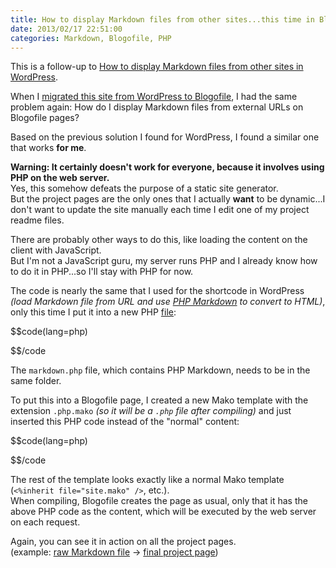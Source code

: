 ```yaml
---
title: How to display Markdown files from other sites...this time in Blogofile
date: 2013/02/17 22:51:00
categories: Markdown, Blogofile, PHP
---
```


This is a follow-up to [How to display Markdown files from other sites in WordPress](http://christianspecht.de/2012/03/09/how-to-display-markdown-files-from-other-sites-in-wordpress).

When I [migrated this site from WordPress to Blogofile](http://christianspecht.de/2013/01/29/switched-from-wordpress-to-blogofile), I had the same problem again: How do I display Markdown files from external URLs on Blogofile pages?

Based on the previous solution I found for WordPress, I found a similar one that works **for me**.

**Warning: It certainly doesn't work for everyone, because it involves using PHP on the web server.**  
Yes, this somehow defeats the purpose of a static site generator.  
But the project pages are the only ones that I actually **want** to be dynamic...I don't want to update the site manually each time I edit one of my project readme files.

There are probably other ways to do this, like loading the content on the client with JavaScript.  
But I'm not a JavaScript guru, my server runs PHP and I already know how to do it in PHP...so I'll stay with PHP for now.

The code is nearly the same that I used for the shortcode in WordPress *(load Markdown file from URL and use [PHP Markdown](http://michelf.ca/projects/php-markdown/) to convert to HTML)*, only this time I put it into a new PHP [file](https://bitbucket.org/christianspecht/blog/src/e745c8d2880e71a6573cf696f30faa8c147ac062/src/php/md-include.php?at=default):

$$code(lang=php)

<?php

include_once "markdown.php";

function GetMarkdown($url) {

    $result = @file_get_contents($url);

    if ($result === false)
    {
        return "Could not load $url";
    }
    else
    {
        return Markdown($result);
    }
    
}

?>

$$/code

The `markdown.php` file, which contains PHP Markdown, needs to be in the same folder.

To put this into a Blogofile page, I created a new Mako template with the extension `.php.mako` *(so it will be a `.php` file after compiling)* and just inserted this PHP code instead of the "normal" content:

$$code(lang=php)

<?php
include_once "../php/md-include.php";
echo GetMarkdown("https://bitbucket.org/christianspecht/bitbucket-backup/raw/tip/readme-full.md");
?>

$$/code

The rest of the template looks exactly like a normal Mako template (`<%inherit file="site.mako" />`, etc.).  
When compiling, Blogofile creates the page as usual, only that it has the above PHP code as the content, which will be executed by the web server on each request.

Again, you can see it in action on all the project pages.  
(example: [raw Markdown file](https://bitbucket.org/christianspecht/bitbucket-backup/raw/tip/readme-full.md) &rarr; [final project page](http://christianspecht.de/bitbucket-backup))
